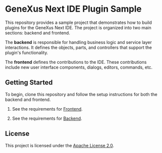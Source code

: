 # GeneXus Next IDE Plugin Sample

This repository provides a sample project that demonstrates how to build plugins for the GeneXus Next IDE. The project is organized into two main sections: backend and frontend.

The **backend** is responsible for handling business logic and service layer interactions. It defines the objects, parts, and controllers that support the plugin's functionality.

The **frontend** defines the contributions to the IDE. These contributions include new user interface components, dialogs, editors, commands, etc. 

## Getting Started

To begin, clone this repository and follow the setup instructions for both the backend and frontend.

1. See the requirements for [Frontend](./frontend/README.md).

2. See the requirements for [Backend](./backend/GXServicesSampleExtension/README.md).

## License

This project is licensed under the [Apache License 2.0](./LICENSE).
